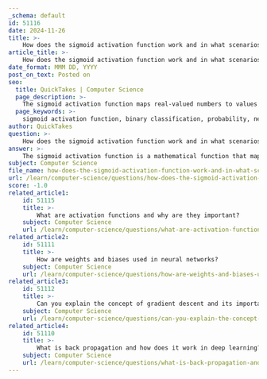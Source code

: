 ```yaml
---
_schema: default
id: 51116
date: 2024-11-26
title: >-
    How does the sigmoid activation function work and in what scenarios is it used?
article_title: >-
    How does the sigmoid activation function work and in what scenarios is it used?
date_format: MMM DD, YYYY
post_on_text: Posted on
seo:
  title: QuickTakes | Computer Science
  page_description: >-
    The sigmoid activation function maps real-valued numbers to values between 0 and 1, making it useful for modeling probabilities in binary classification tasks. It introduces non-linearity in neural networks but faces limitations such as vanishing gradients and is often replaced by ReLU in hidden layers.
  page_keywords: >-
    sigmoid activation function, binary classification, probability, neural networks, non-linearity, output layer, vanishing gradient, ReLU, learning patterns, computational inefficiencies
author: QuickTakes
question: >-
    How does the sigmoid activation function work and in what scenarios is it used?
answer: >-
    The sigmoid activation function is a mathematical function that maps any real-valued number into a value between 0 and 1. It is defined as:\n\n$$\n\sigma(z) = \frac{1}{1 + e^{-z}}\n$$\n\nwhere $ z $ is the input to the function, and $ e $ is the base of the natural logarithm. This characteristic makes the sigmoid function particularly useful in scenarios where we need to model probabilities, as it can be interpreted as the probability of the input belonging to a particular class.\n\n### How It Works\nIn the context of neural networks, the sigmoid function is applied to the weighted sum of inputs in a layer. The output of the sigmoid function serves as the input to the next layer. This process introduces non-linearity into the model, allowing it to learn complex patterns.\n\n### Use Cases\nThe primary use case for the sigmoid activation function is in the output layer of binary classification models. It squashes the output to a probability value between 0 and 1, which can be interpreted as the likelihood of the input belonging to a specific class. For example, in a binary classification task, an output close to 1 might indicate that the input belongs to the positive class, while an output close to 0 indicates the negative class.\n\n### Limitations\nDespite its historical significance, the sigmoid function has some inefficiencies that have led to a decline in its usage in modern deep learning architectures. One major issue is the problem of saturating gradients, where the gradients become very small for extreme input values, leading to slow convergence during training. Additionally, the sigmoid function is not zero-centered, which can affect the dynamics of gradient descent.\n\n### Conclusion\nWhile the sigmoid activation function is still used, particularly in the output layer for binary classification tasks, it is often replaced by other activation functions like ReLU (Rectified Linear Unit) in hidden layers due to its computational inefficiencies and the vanishing gradient problem. Nonetheless, it remains a fundamental concept in the study of neural networks and deep learning.
subject: Computer Science
file_name: how-does-the-sigmoid-activation-function-work-and-in-what-scenarios-is-it-used.md
url: /learn/computer-science/questions/how-does-the-sigmoid-activation-function-work-and-in-what-scenarios-is-it-used
score: -1.0
related_article1:
    id: 51115
    title: >-
        What are activation functions and why are they important?
    subject: Computer Science
    url: /learn/computer-science/questions/what-are-activation-functions-and-why-are-they-important
related_article2:
    id: 51111
    title: >-
        How are weights and biases used in neural networks?
    subject: Computer Science
    url: /learn/computer-science/questions/how-are-weights-and-biases-used-in-neural-networks
related_article3:
    id: 51112
    title: >-
        Can you explain the concept of gradient descent and its importance in training models?
    subject: Computer Science
    url: /learn/computer-science/questions/can-you-explain-the-concept-of-gradient-descent-and-its-importance-in-training-models
related_article4:
    id: 51110
    title: >-
        What is back propagation and how does it work in deep learning?
    subject: Computer Science
    url: /learn/computer-science/questions/what-is-back-propagation-and-how-does-it-work-in-deep-learning
---
```


&nbsp;